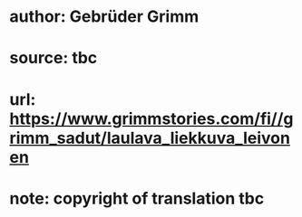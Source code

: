 # author: Gebrüder Grimm
# source: tbc
# url: https://www.grimmstories.com/fi//grimm_sadut/laulava_liekkuva_leivonen
# note: copyright of translation tbc


